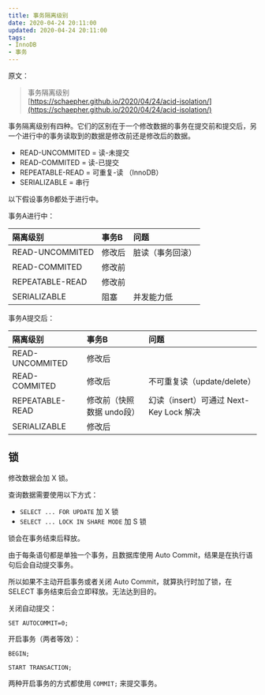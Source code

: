 ```yaml
---
title: 事务隔离级别
date: 2020-04-24 20:11:00
updated: 2020-04-24 20:11:00
tags:
- InnoDB
- 事务
---
```


原文：  
> 事务隔离级别  
> [https://schaepher.github.io/2020/04/24/acid-isolation/](https://schaepher.github.io/2020/04/24/acid-isolation/)

事务隔离级别有四种。它们的区别在于一个修改数据的事务在提交前和提交后，另一个进行中的事务读取到的数据是修改前还是修改后的数据。

- READ-UNCOMMITED = 读-未提交  
- READ-COMMITED = 读-已提交
- REPEATABLE-READ = 可重复-读 （InnoDB）
- SERIALIZABLE = 串行

<!-- more -->

以下假设事务B都处于进行中。

事务A进行中：

|隔离级别|事务B|问题|
|:--|:--|:--|
|READ-UNCOMMITED|修改后|脏读（事务回滚）|
|READ-COMMITED|修改前||
|REPEATABLE-READ|修改前||
|SERIALIZABLE|阻塞|并发能力低|

事务A提交后：

|隔离级别|事务B|问题|
|:--|:--|:--|
|READ-UNCOMMITED|修改后||
|READ-COMMITED|修改后|不可重复读（update/delete）|
|REPEATABLE-READ|修改前（快照数据 undo段）|幻读（insert）可通过 Next-Key Lock 解决|
|SERIALIZABLE|修改后||

## 锁

修改数据会加 X 锁。  

查询数据需要使用以下方式：  

- `SELECT ... FOR UPDATE` 加 X 锁
- `SELECT ... LOCK IN SHARE MODE` 加 S 锁

锁会在事务结束后释放。

由于每条语句都是单独一个事务，且数据库使用 Auto Commit，结果是在执行语句后会自动提交事务。

所以如果不主动开启事务或者关闭 Auto Commit，就算执行时加了锁，在 SELECT 事务结束后会立即释放。无法达到目的。

关闭自动提交：

```mysql
SET AUTOCOMMIT=0;
```

开启事务（两者等效）：  

```mysql
BEGIN;
```

```mysql
START TRANSACTION;
```

两种开启事务的方式都使用 `COMMIT;` 来提交事务。
